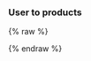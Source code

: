 ---
---

<h3>User to products</h3>
<div id="results" class="product-list selectable"></div>

{% raw %}
<script>
const results = document.querySelector('#results');

const client = new MisoClient('...');

function renderUserToProducts(response) {
  results.innerHTML = response.products
    .map(renderProductCard)
    .join('');
}

client.api.recommendation.userToProducts({ fl: ['*'], rows: 4 })
  .then(renderUserToProducts);

</script>
{% endraw %}
